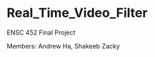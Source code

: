 Real_Time_Video_Filter
===========================
ENSC 452 Final Project 

Members: Andrew Ha, Shakeeb Zacky
